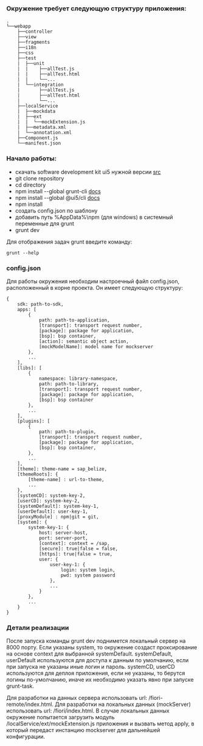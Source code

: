 ### Окружение требует следующую структуру приложения:
```
.
└──webapp
	├──controller
	├──view
	├──fragments
	├──i18n
	├──css
	├──test
	|  ├──unit
	|  |	├──allTest.js
	|  |	├──allTest.html
	|  |	└──...
	|  └──integration
	|  		├──allTest.js
	|  		├──allTest.html
	|		└──...
	├──localService
	|  ├──mockdata
	|  ├──ext
	|  |  └──mockExtension.js
	|  ├──metadata.xml
	|  └──annotation.xml
	├──Component.js
	└──manifest.json
```

### Начало работы:
- скачать software development kit ui5 нужной версии [src](https://tools.hana.ondemand.com/#sapui5)
- git clone repository
- cd directory
- npm install --global grunt-cli [docs](https://gruntjs.com)
- npm install --global @ui5/cli [docs](https://sap.github.io/ui5-tooling/)
- npm install
- создать config.json по шаблону
- добавить путь %AppData%\npm (для windows) в системный переменные для grunt
- grunt dev

Для отображения задач grunt введите команду:
```
grunt --help
```

### config.json
Для работы окружения необходим настроечный файл config.json, расположенный в корне проекта.
Он имеет следующую структуру: 
```
{	
	sdk: path-to-sdk,
	apps: [
		{
			path: path-to-application,
			[transport]: transport request number,
			[package]: package for application,
			[bsp]: bsp container,
			[action]: semantic object action,
			[mockModelName]: model name for mockserver
		},
		...
	],
	[libs]: [
		{
			namespace: library-namespace,
			path: path-to-library,
			[transport]: transport request number,
			[package]: package for application,
			[bsp]: bsp container
		},
		...
	],
	[plugins]: [
		{
			path: path-to-plugin,
			[transport]: transport request number,
			[package]: package for application,
			[bsp]: bsp container,
		},
		...
	],
	[theme]: theme-name = sap_belize,
	[themeRoots]: {
		[theme-name] : url-to-theme,
		...
	},
	[systemCD]: system-key-2,
  	[userCD]: system-key-2,
	[systemDefault]: system-key-1,
	[userDefault]: user-key-1,
	[proxyModule] : npm|git = git,
	[system]: {
		system-key-1: {
			host: server-host,
			port: server-port,
			[context]: context = /sap,
			[secure]: true|false = false,
			[https]: true|false = true,
			user: {
				user-key-1: {
					login: system login,
					pwd: system password
				},
				...
			}
		},
		...
	}
}

```

### Детали реализации
После запуска команды grunt dev поднимется локальный сервер на 8000 порту.
Если указаны system, то окружение создаст проксирование на основе context для выбранной systemDefault.
systemDefault, userDefault используются для доступа к данным по умолчанию, если при запуска не указаны иные
логин и пароль.
systemCD, userCD используются для деплоя приложения, если не указаны, то берутся логины по-умолчанию, иначе 
их необходимо указать явно при запуске grunt-task.

Для разработки на данных сервера использовать url: /fiori-remote/index.html.
Для разработки на локальных данных (mockServer) использовать url: /fiori/index.html.
В случае локальных данных окружение попытается загрузить модуль /localService/ext/mockExtension.js 
приложения и вызвать метод apply, в который передаст инстанцию mockserver для дальнейшей конфигурации.